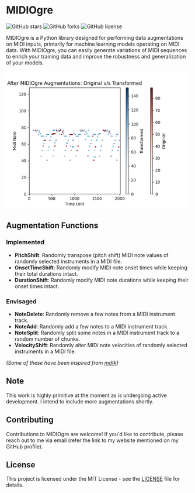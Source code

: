 # MIDIOgre

![GitHub stars](https://img.shields.io/github/stars/a-pillay/MIDIOgre.svg?style=flat-square)
![GitHub forks](https://img.shields.io/github/forks/a-pillay/MIDIOgre.svg?style=flat-square)
![GitHub license](https://img.shields.io/github/license/a-pillay/MIDIOgre.svg?style=flat-square)

MIDIOgre is a Python library designed for performing data augmentations on MIDI inputs, primarily for machine learning
models operating on MIDI data. With MIDIOgre, you can easily generate variations of MIDI sequences to enrich your
training data and improve the robustness and generalization of your models.

![Demo Plot of MIDIOgre Transformations](https://github.com/a-pillay/MIDIOgre/blob/main/docs/plot_ps_ots_ds.png)

## Augmentation Functions

### Implemented

- **PitchShift**: Randomly transpose (pitch shift) MIDI note values of randomly selected instruments in a MIDI file.
- **OnsetTimeShift**: Randomly modify MIDI note onset times while keeping their total durations intact.
- **DurationShift**: Randomly modify MIDI note durations while keeping their onset times intact.

### Envisaged

- **NoteDelete**: Randomly remove a few notes from a MIDI instrument track.
- **NoteAdd**: Randomly add a few notes to a MIDI instrument track.
- **NoteSplit**: Randomly split some notes in a MIDI instrument track to a random number of chunks.
- **VelocityShift**: Randomly alter MIDI note velocities of randomly selected instruments in a MIDI file.

_(Some of these have been inspired from [mdtk](https://github.com/JamesOwers/midi_degradation_toolkit))_

## Note

This work is highly primitive at the moment as is undergoing active development. I intend to include more augmentations
shortly.

## Contributing

Contributions to MIDIOgre are welcome! If you'd like to contribute, please reach out to me via email (refer the link to
my website mentioned on my GitHub profile).

## License

This project is licensed under the MIT License - see
the [LICENSE](https://github.com/a-pillay/MIDIOgre/blob/main/LICENSE) file for details.


[//]: # (## Table of Contents)

[//]: # ()

[//]: # (- [Features]&#40;#features&#41;)

[//]: # (- [Installation]&#40;#installation&#41;)

[//]: # (- [Getting Started]&#40;#getting-started&#41;)

[//]: # (- [Usage]&#40;#usage&#41;)

[//]: # (- [Contributing]&#40;#contributing&#41;)

[//]: # (- [License]&#40;#license&#41;)

[//]: # ()

[//]: # (## Features)

[//]: # ()

[//]: # (- **MIDI Data Augmentation**: Apply various data augmentations to MIDI sequences.)

[//]: # (- **Customizable**: Easily configure augmentation parameters to suit your needs.)

[//]: # (- **Data Enrichment**: Enhance your MIDI dataset for better model training.)

[//]: # (- **Pythonic API**: Simple and intuitive Python API for easy integration.)

[//]: # (- **Examples**: Includes example scripts to help you get started quickly.)

[//]: # ()

[//]: # (## Installation)

[//]: # ()

[//]: # (You can install MIDIOgre using pip:)

[//]: # ()

[//]: # (```bash)

[//]: # (pip install midiogre)
